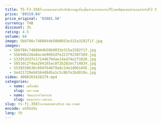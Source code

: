 ```yaml
---
title: TS-FJ-356โรงงานขายตรงประสิทธิภาพสูงอื่นๆชิ้นส่วนภายนอกรถTCแชสซีชุดแขนด้านบนสําหรับFJ Cruiser
price: '89319.04'
price_original: '92081.50'
currency: THB
discount: 3%
rating: 4.5
volume: 84
image: Sbb786c7488844b50b0033e315a3282f1f.jpg
images:
  - Sbb786c7488844b50b0033e315a3282f1f.jpg
  - S5b9db226a0ac4e9892dfe223f9230f369.jpg
  - S32952d3fe17144679dae14ad74e2f102K.jpg
  - S853dc2f4aa294165ac072b282ec71483V.jpg
  - S538550b30c694f64879adc2de1d06145E.jpg
  - Se421720eb0164d8dba1c5c8bfe1bd010u.jpg
video: 4000263428279.mp4
categories:
  - name: เครื่องมือ
    slug: เคร-องม
  - name: วัดและการวิเคราะห์
    slug: ดและการว-เคราะห
slug: ts-fj-356โรงงานขายตรงประส-ทธ-ภาพส
encode: onVGzUc
lang: th
---
```

  